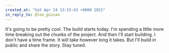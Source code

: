 ```yaml
---
created_at: "Sat Apr 24 13:15:43 +0000 2021"
in_reply_to: @leo_guinan
---
```


It's going to be pretty cool. The build starts today. I'm spending a little more time breaking out the chunks of the project. And then I'll start building. I don't have a time frame. It will take however long it takes. But I'll build in public and share the story. Stay tuned.